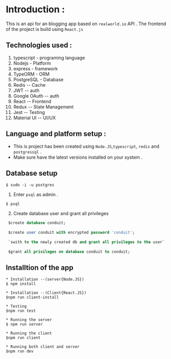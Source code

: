 # Introduction :
This is an api for an blogging app based on `realworld.io` API . The frontend of the project is build using `React.js`

## Technologies used :

1. typescript - programing language
2. Nodejs - Platform 
3. express - framework
4. TypeORM - ORM
5. PostgreSQL - Database
6. Redis -- Cache
7. JWT -- auth
8. Google OAuth -- auth
9. React -- Frontend
10. Redux -- State Management
11. Jest -- Testing
12. Material UI -- UI/UX

## Language and platform setup :
* This is project has been created using `Node.JS`,`typescript`, `redis` and `postgressql` .
* Make sure have the latest versions installed on your system .

## Database setup

```$ sudo -i -u postgres```

1. Enter `psql` as admin .

```$ psql```

2. Create database user and grant all privileges 

```SQL
 $create database conduit;
 
 $create user conduit with encrypted password 'conduit';
 
 `swith to the newly created db and grant all privileges to the user`
 
 $grant all privileges on database conduit to conduit;

```

## Installtion of the app

```
* Installation --(server{Node.JS})
$ npm install

* Installation --(Client{React.JS})
$npm run client-install

* Testing 
$npm run test

* Running the server
$ npm run server

* Running the client
$npm run client

* Running both client and server
$npm run dev
```
